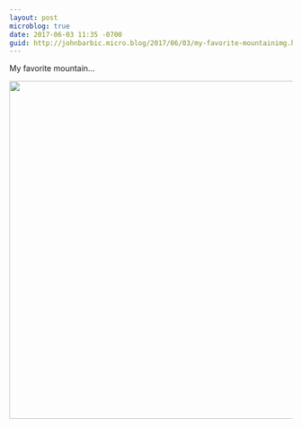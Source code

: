 ```yaml
---
layout: post
microblog: true
date: 2017-06-03 11:35 -0700
guid: http://johnbarbic.micro.blog/2017/06/03/my-favorite-mountainimg.html
---
```

My favorite mountain...

<img src="http://johnbarbic.micro.blog/uploads/2017/511db3cd26.jpg" width="600" height="600" style="height: auto" />
